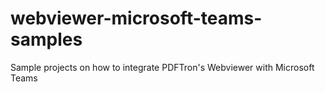 # webviewer-microsoft-teams-samples
Sample projects on how to integrate PDFTron's Webviewer with Microsoft Teams

